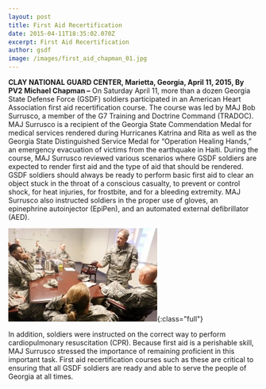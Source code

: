 ```yaml
---
layout: post
title: First Aid Recertification
date: 2015-04-11T18:35:02.070Z
excerpt: First Aid Recertification
author: gsdf
image: /images/first_aid_chapman_01.jpg
---
```

**CLAY NATIONAL GUARD CENTER, Marietta, Georgia, April 11, 2015, By PV2 Michael Chapman –** On Saturday April 11, more than a dozen Georgia State Defense Force (GSDF) soldiers participated in an American Heart Association first aid recertification course. The course was led by MAJ Bob Surrusco, a member of the G7 Training and Doctrine Command (TRADOC). MAJ Surrusco is a recipient of the Georgia State Commendation Medal for medical services rendered during Hurricanes Katrina and Rita as well as the Georgia State Distinguished Service Medal for “Operation Healing Hands,” an emergency evacuation of victims from the earthquake in Haiti. During the course, MAJ Surrusco reviewed various scenarios where GSDF soldiers are expected to render first aid and the type of aid that should be rendered. GSDF soldiers should always be ready to perform basic first aid to clear an object stuck in the throat of a conscious casualty, to prevent or control shock, for heat injuries, for frostbite, and for a bleeding extremity. MAJ Surrusco also instructed soldiers in the proper use of gloves, an epinephrine autoinjector (EpiPen), and an automated external defibrillator (AED). 

![](/images/first_aid_chapman_02.jpg){:class="full"}

In addition, soldiers were instructed on the correct way to perform cardiopulmonary resuscitation (CPR). Because first aid is a perishable skill, MAJ Surrusco stressed the importance of remaining proficient in this important task. First aid recertification courses such as these are critical to ensuring that all GSDF soldiers are ready and able to serve the people of Georgia at all times.
